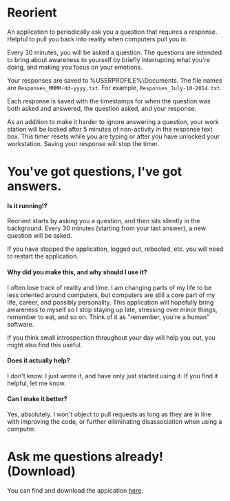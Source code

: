 Reorient
========

An application to periodically ask you a question that requires a response. Helpful to pull you back into reality when computers pull you in.

Every 30 minutes, you will be asked a question. The questions are intended to bring about awareness to yourself by briefly interrupting what you're doing, and making you focus on your emotions.

Your responses are saved to %USERPROFILE%\Documents. The file names are `Responses_MMMM-dd-yyyy.txt`.
For example, `Responses_July-10-2014.txt`.

Each response is saved with the timestamps for when the question was both asked and answered, the question asked, and your response.

As an addition to make it harder to ignore answering a question, your work station will be locked after 5 minutes of non-activity in the response text box. This timer resets while you are typing or after you have unlocked your workstation. Saving your response will stop the timer.

You've got questions, I've got answers.
========

#### Is it running!?
Reorient starts by asking you a question, and then sits silently in the background. Every 30 minutes (starting from your last answer), a new question will be asked.

If you have stopped the application, logged out, rebooted, etc. you will need to restart the application.

#### Why did you make this, and why should I use it?
I often lose track of reality and time. I am changing parts of my life to be less oriented around computers, but computers are still a core part of my life, career, and possibly personality. This application will hopefully bring awareness to myself so I stop staying up late, stressing over minor things, remember to eat, and so on. Think of it as "remember, you're a human" software.

If you think small introspection throughout your day will help you out, you might also find this useful.

#### Does it actually help?
I don't know. I just wrote it, and have only just started using it. If you find it helpful, let me know.

#### Can I make it better?
Yes, absolutely. I won't object to pull requests as long as they are in line with improving the code, or further elliminating disassociation when using a computer.

Ask me questions already! (Download)
========
You can find and download the appication [here](QuestionAsker/bin/Release/QuestionAsker.exe?raw=true).
